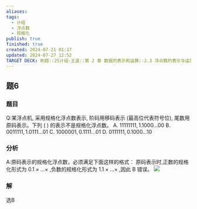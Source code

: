 ```yaml
---
aliases: 
tags:
  - 计组
  - 浮点数
  - 规格化
publish: true
finished: true
created: 2024-07-21 01:17
updated: 2024-07-27 12:52
TARGET DECK: 刷题::25计组-王道::第 2 章 数据的表示和运算::2.3 浮点数的表示与运算::题6
---
```


## 题6
### 题目
Q:某浮点机, 采用规格化浮点数表示, 阶码用移码表示 (最高位代表符号位), 尾数用原码表示。下列 ( ) 的表示不是规格化浮点数。
A. ${11111111},{1.1000}\ldots {00}$ B. ${0011111},{1.0111}\ldots {01}$
C. ${1000001},{0.1111}\ldots {01}$ D. ${0111111},{0.1000}\ldots {10}$
### 分析
A:原码表示的规格化浮点数，必须满足下面这样的格式：
原码表示时,正数的规格化形式为 ${0.1} \times  \ldots  \times$ ,负数的规格化形式为 ${1.1} \times  \ldots  \times$ ,因此 $\mathrm{B}$ 错误。
![](https://img.hwenyi.live/202407241530661.webp)
### 解
选B
<!--ID: 1722065613412-->






